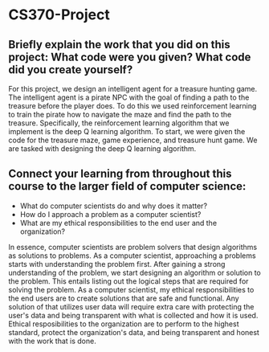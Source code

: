 # CS370-Project

## Briefly explain the work that you did on this project: What code were you given? What code did you create yourself?

For this project, we design an intelligent agent for a treasure hunting game. The intelligent agent is a pirate NPC with the goal of finding a path to the treasure before the player does. To do this we used reinforcement learning to train the pirate how to navigate the maze and find the path to the treasure. Specifically, the reinforcement learning algorithm that we implement is the deep Q learning algorithm. To start, we were given the code for the treasure maze, game experience, and treasure hunt game. We are tasked with designing the deep Q learning algorithm. 

## Connect your learning from throughout this course to the larger field of computer science:
* What do computer scientists do and why does it matter?
* How do I approach a problem as a computer scientist?
* What are my ethical responsibilities to the end user and the organization?

In essence, computer scientists are problem solvers that design algorithms as solutions to problems. As a computer scientist, approaching a problems starts with understanding the problem first. After gaining a strong understanding of the problem, we start designing an algorithm or solution to the problem. This entails listing out the logical steps that are required for solving the problem. As a computer scientist, my ethical responsibilities to the end users are to create solutions that are safe and functional. Any solution of that utilizes user data will require extra care with protecting the user's data and being transparent with what is collected and how it is used. Ethical resposibilities to the organization are to perform to the highest standard, protect the organization's data, and being transparent and honest with the work that is done.
